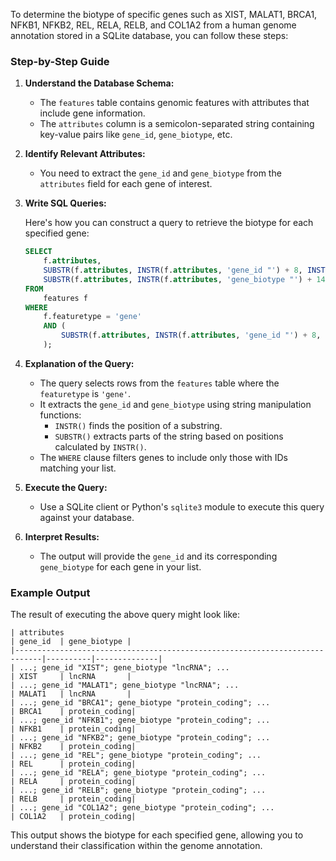To determine the biotype of specific genes such as XIST, MALAT1, BRCA1, NFKB1, NFKB2, REL, RELA, RELB, and COL1A2 from a human genome annotation stored in a SQLite database, you can follow these steps:

### Step-by-Step Guide

1. **Understand the Database Schema:**
   - The `features` table contains genomic features with attributes that include gene information.
   - The `attributes` column is a semicolon-separated string containing key-value pairs like `gene_id`, `gene_biotype`, etc.

2. **Identify Relevant Attributes:**
   - You need to extract the `gene_id` and `gene_biotype` from the `attributes` field for each gene of interest.

3. **Write SQL Queries:**

   Here's how you can construct a query to retrieve the biotype for each specified gene:

   ```sql
   SELECT 
       f.attributes,
       SUBSTR(f.attributes, INSTR(f.attributes, 'gene_id "') + 8, INSTR(SUBSTR(f.attributes, INSTR(f.attributes, 'gene_id "') + 8), '"') - 1) AS gene_id,
       SUBSTR(f.attributes, INSTR(f.attributes, 'gene_biotype "') + 14, INSTR(SUBSTR(f.attributes, INSTR(f.attributes, 'gene_biotype "') + 14), '"') - 1) AS gene_biotype
   FROM 
       features f
   WHERE 
       f.featuretype = 'gene'
       AND (
           SUBSTR(f.attributes, INSTR(f.attributes, 'gene_id "') + 8, INSTR(SUBSTR(f.attributes, INSTR(f.attributes, 'gene_id "') + 8), '"') - 1) IN ('XIST', 'MALAT1', 'BRCA1', 'NFKB1', 'NFKB2', 'REL', 'RELA', 'RELB', 'COL1A2')
       );
   ```

4. **Explanation of the Query:**
   - The query selects rows from the `features` table where the `featuretype` is `'gene'`.
   - It extracts the `gene_id` and `gene_biotype` using string manipulation functions:
     - `INSTR()` finds the position of a substring.
     - `SUBSTR()` extracts parts of the string based on positions calculated by `INSTR()`.
   - The `WHERE` clause filters genes to include only those with IDs matching your list.

5. **Execute the Query:**
   - Use a SQLite client or Python's `sqlite3` module to execute this query against your database.

6. **Interpret Results:**
   - The output will provide the `gene_id` and its corresponding `gene_biotype` for each gene in your list.

### Example Output

The result of executing the above query might look like:

```
| attributes                                                                 | gene_id  | gene_biotype |
|----------------------------------------------------------------------------|----------|--------------|
| ...; gene_id "XIST"; gene_biotype "lncRNA"; ...                           | XIST     | lncRNA       |
| ...; gene_id "MALAT1"; gene_biotype "lncRNA"; ...                         | MALAT1   | lncRNA       |
| ...; gene_id "BRCA1"; gene_biotype "protein_coding"; ...                   | BRCA1    | protein_coding|
| ...; gene_id "NFKB1"; gene_biotype "protein_coding"; ...                   | NFKB1    | protein_coding|
| ...; gene_id "NFKB2"; gene_biotype "protein_coding"; ...                   | NFKB2    | protein_coding|
| ...; gene_id "REL"; gene_biotype "protein_coding"; ...                     | REL      | protein_coding|
| ...; gene_id "RELA"; gene_biotype "protein_coding"; ...                    | RELA     | protein_coding|
| ...; gene_id "RELB"; gene_biotype "protein_coding"; ...                    | RELB     | protein_coding|
| ...; gene_id "COL1A2"; gene_biotype "protein_coding"; ...                  | COL1A2   | protein_coding|
```

This output shows the biotype for each specified gene, allowing you to understand their classification within the genome annotation.